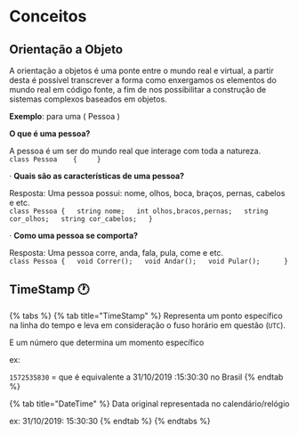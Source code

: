 # Conceitos

## Orientação a Objeto

A orientação a objetos é uma ponte entre o mundo real e virtual, a partir desta é possível transcrever a forma como enxergamos os elementos do mundo real em código fonte, a fim de nos possibilitar a construção de sistemas complexos baseados em objetos.

**Exemplo**: para uma \( Pessoa \)

 **O que é uma pessoa?**

 A pessoa é um ser do mundo real que interage com toda a natureza.  
`class Pessoa    {     }`

· **Quais são as características de uma pessoa?**

Resposta: Uma pessoa possui: nome, olhos, boca, braços, pernas, cabelos e etc.  
`class Pessoa {  
 string nome;  
 int olhos,bracos,pernas;  
 string cor_olhos;  
 string cor_cabelos;  
             }`

· **Como uma pessoa se comporta?**

Resposta: Uma pessoa corre, anda, fala, pula, come e etc.  
`class Pessoa {  
      void Correr();  
      void Andar();  
      void Pular();     
             }`

## TimeStamp 🕐

{% tabs %}
{% tab title="TimeStamp" %}
 Representa um ponto específico na linha do tempo e leva em consideração o fuso horário em questão \(`UTC`\).  

E um número que determina um momento específico

ex: 

`1572535830` = que é equivalente a 31/10/2019 :15:30:30 no Brasil
{% endtab %}

{% tab title="DateTime" %}
Data original representada no calendário/relógio

ex: 31/10/2019: 15:30:30
{% endtab %}
{% endtabs %}



